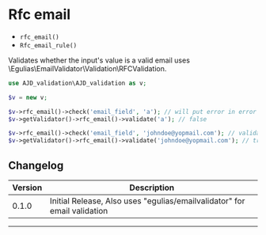 # Rfc email

- `rfc_email()`
- `Rfc_email_rule()`


Validates whether the input's value is a valid email uses \Egulias\EmailValidator\Validation\RFCValidation.


```php
use AJD_validation\AJD_validation as v;

$v = new v;

$v->rfc_email()->check('email_field', 'a'); // will put error in error bag
$v->getValidator()->rfc_email()->validate('a'); // false

$v->rfc_email()->check('email_field', 'johndoe@yopmail.com'); // validation passes
$v->getValidator()->rfc_email()->validate('johndoe@yopmail.com'); // true

```

## Changelog

Version | Description
--------|-------------
  0.1.0 | Initial Release, Also uses "egulias/emailvalidator" for email validation

***
